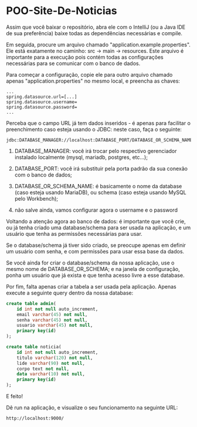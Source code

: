 # POO-Site-De-Noticias
Assim que você baixar o repositório, abra ele com o IntelliJ (ou a Java IDE de sua preferência) baixe todas as dependências necessárias e compile.

Em seguida, procure um arquivo chamado "application.example.properties". Ele está exatamente no caminho: src -> main -> resources. Este arquivo é importante para a execução pois contém todas as configurações necessárias para se comunicar com o banco de dados.

Para começar a configuração, copie ele para outro arquivo chamado apenas "application.properties" no mesmo local, e preencha as chaves:

```
...
spring.datasource.url=[...]
spring.datasource.username=
spring.datasource.password=
...
```

Perceba que o campo URL já tem dados inseridos - é apenas para facilitar o preenchimento caso esteja usando o JDBC: neste caso, faça o seguinte:

```
jdbc:DATABASE_MANAGER://localhost:DATABASE_PORT/DATABASE_OR_SCHEMA_NAME
```

1. DATABASE_MANAGER: você irá trocar pelo respectivo gerenciador instalado localmente (mysql, mariadb, postgres, etc...);

2. DATABASE_PORT: você irá substituir pela porta padrão da sua conexão com o banco de dados;

3. DATABASE_OR_SCHEMA_NAME: é basicamente o nome da database (caso esteja usando MariaDB), ou schema (caso esteja usando MySQL pelo Workbench);

4. não salve ainda, vamos configurar agora o username e o password



Voltando a atenção agora ao banco de dados: é importante que você crie, ou já tenha criado uma database/schema para ser usada na aplicação, e um usuário que tenha as permissões necessárias para usar.

Se o database/schema já tiver sido criado, se preocupe apenas em definir um usuário com senha, e com permissões para usar essa base da dados.

Se você ainda for criar o database/schema da nossa aplicação, use o mesmo nome de DATABASE_OR_SCHEMA; e na janela de configuração, ponha um usuário que já exista e que tenha acesso livre a esse database.

Por fim, falta apenas criar a tabela a ser usada pela aplicação. Apenas execute a seguinte query dentro da nossa database:

```sql
create table admin(
    id int not null auto_increment,
    email varchar(45) not null,
    senha varchar(45) not null,
    usuario varchar(45) not null,
    primary key(id)
);

create table noticia(
    id int not null auto_increment,
    titulo varchar(120) not null,
    lide varchar(90) not null,
    corpo text not null,
    data varchar(10) not null,
    primary key(id)
);
```

E feito!

Dê run na aplicação, e visualize o seu funcionamento na seguinte URL:

```
http://localhost:9000/
```
